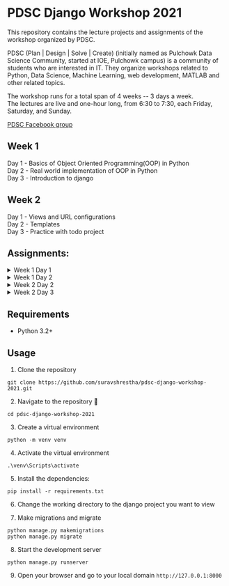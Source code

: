 # PDSC Django Workshop 2021
This repository contains the lecture projects and assignments of the workshop organized by PDSC.

PDSC (Plan | Design | Solve | Create) (initially named as Pulchowk Data Science Community, started at IOE, Pulchowk campus) is a community of students who are interested in IT. They organize workshops related to Python, Data Science, Machine Learning, web development, MATLAB and other related topics.

The workshop runs for a total span of 4 weeks -- 3 days a week.<br>
The lectures are live and one-hour long, from 6:30 to 7:30, each Friday, Saturday, and Sunday.

[PDSC Facebook group](https://www.facebook.com/groups/2781195002157144/)

## Week 1
Day 1 - Basics of Object Oriented Programming(OOP) in Python<br>
Day 2 - Real world implementation of OOP in Python<br>
Day 3 - Introduction to django<br>

## Week 2
Day 1 - Views and URL configurations<br>
Day 2 - Templates<br>
Day 3 - Practice with todo project<br>

## Assignments:
<details>
  <summary>Week 1 Day 1</summary>
<ol>
Implement the following using OOP in Python:
    
![week1-day1-assignment](https://user-images.githubusercontent.com/24486999/147358747-5b671d4b-a0ce-405f-ad80-21cf99a56b7c.png)
    
Solution [here](https://github.com/suravshrestha/pdsc-django-workshop-2021/blob/main/week-01-day-01/oop.py)
<ol>
</details>
  
<details>
  <summary>Week 1 Day 2</summary>
  <ol>
    
View the assignment [here](https://github.com/suravshrestha/pdsc-django-workshop-2021/blob/f66d3e96d9f81acd6da7dd3646fd31b68abba089/week-01-day-02/instructor-lecture-file.py#L70)    
Solution [here](https://github.com/suravshrestha/pdsc-django-workshop-2021/blob/main/week-01-day-02/bank.py)
  </ol>
</details>

<details>
  <summary>Week 2 Day 2</summary>
  <ol>
Create a django project that has a form which takes two numbers as input and display their average on another page.<br>
Use Python to calculate, don't use Javascript.

Solution [here](https://github.com/suravshrestha/pdsc-django-workshop-2021/tree/main/week-02-day-02/assignment)
  </ol>
</details>
  
<details>
  <summary>Week 2 Day 3</summary>
  <ol>
Try to complete the todo project demonstrated in the workshop.<br>
Run the project and try to implement the project in django.

Solution [here](https://github.com/suravshrestha/pdsc-django-workshop-2021/tree/main/week-02-day-03/project)
  </ol>
</details>
  
  ## Requirements
- Python 3.2+

## Usage
1.  Clone the repository 
```
git clone https://github.com/suravshrestha/pdsc-django-workshop-2021.git
```

2.  Navigate to the repository :open_file_folder:
```
cd pdsc-django-workshop-2021
```

3. Create a virtual environment
```
python -m venv venv
```

4. Activate the virtual environment
```
.\venv\Scripts\activate
```

5. Install the dependencies:
```
pip install -r requirements.txt
```

6. Change the working directory to the django project you want to view

7. Make migrations and migrate
```
python manage.py makemigrations
python manage.py migrate
```

8. Start the development server
```
python manage.py runserver
```

9. Open your browser and go to your local domain `http://127.0.0.1:8000`
